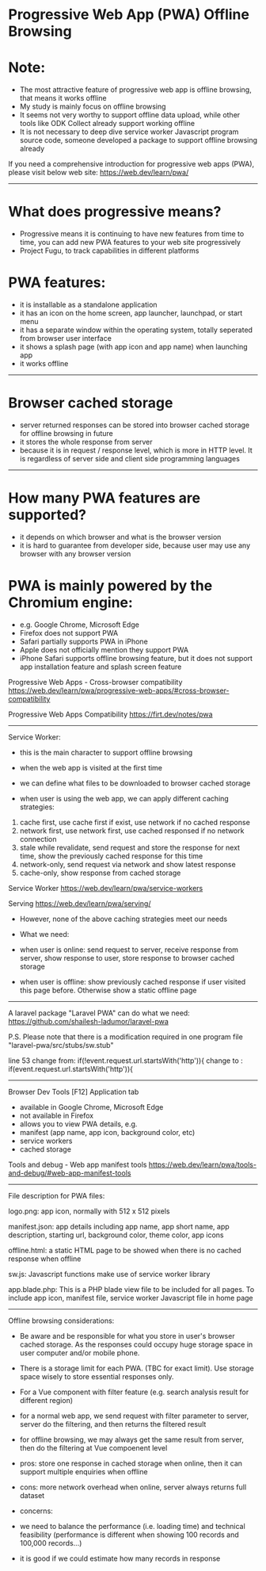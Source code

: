 # Progressive Web App (PWA) Offline Browsing

# Note:
 - The most attractive feature of progressive web app is offline browsing, that means it works offline
 - My study is mainly focus on offline browsing
 - It seems not very worthy to support offline data upload, while other tools like ODK Collect already support working offline
 - It is not necessary to deep dive service worker Javascript program source code, someone developed a package to support offline browsing already

If you need a comprehensive introduction for progressive web apps (PWA), please visit below web site:
https://web.dev/learn/pwa/

---

# What does progressive means?
 - Progressive means it is continuing to have new features from time to time, you can add new PWA features to your web site progressively
 - Project Fugu, to track capabilities in different platforms


# PWA features:
 - it is installable as a standalone application
 - it has an icon on the home screen, app launcher, launchpad, or start menu
 - it has a separate window within the operating system, totally seperated from browser user interface
 - it shows a splash page (with app icon and app name) when launching app
 - it works offline

---

# Browser cached storage
 - server returned responses can be stored into browser cached storage for offline browsing in future
 - it stores the whole response from server
 - because it is in request / response level, which is more in HTTP level. It is regardless of server side and client side programming languages

---

# How many PWA features are supported?
 - it depends on which browser and what is the browser version
 - it is hard to guarantee from developer side, because user may use any browser with any browser version


# PWA is mainly powered by the Chromium engine:
 - e.g. Google Chrome, Microsoft Edge
 - Firefox does not support PWA
 - Safari partially supports PWA in iPhone
  - Apple does not officially mention they support PWA
  - iPhone Safari supports offline browsing feature, but it does not support app installation feature and splash screen feature

Progressive Web Apps - Cross-browser compatibility
https://web.dev/learn/pwa/progressive-web-apps/#cross-browser-compatibility

Progressive Web Apps Compatibility
https://firt.dev/notes/pwa

---

Service Worker:
 - this is the main character to support offline browsing
 
 - when the web app is visited at the first time
  - we can define what files to be downloaded to browser cached storage

 - when user is using the web app, we can apply different caching strategies:
  1. cache first, use cache first if exist, use network if no cached response
  2. network first, use network first, use cached responsed if no network connection
  3. stale while revalidate, send request and store the response for next time, show the previously cached response for this time
  4. network-only, send request via network and show latest response
  5. cache-only, show response from cached storage

Service Worker
https://web.dev/learn/pwa/service-workers

Serving
https://web.dev/learn/pwa/serving/

 - However, none of the above caching strategies meet our needs

 - What we need:
  - when user is online: send request to server, receive response from server, show response to user, store response to browser cached storage
  - when user is offline: show previously cached response if user visited this page before. Otherwise show a static offline page

---

A laravel package "Laravel PWA" can do what we need:
https://github.com/shailesh-ladumor/laravel-pwa

P.S. Please note that there is a modification required in one program file "laravel-pwa/src/stubs/sw.stub"

line 53
change from: if(!event.request.url.startsWith('http')){
change to  : if(event.request.url.startsWith('http')){

---

Browser Dev Tools [F12] Application tab
 - available in Google Chrome, Microsoft Edge
 - not available in Firefox
 - allows you to view PWA details, e.g.
  - manifest (app name, app icon, background color, etc)
  - service workers
  - cached storage

Tools and debug - Web app manifest tools
https://web.dev/learn/pwa/tools-and-debug/#web-app-manifest-tools

---

File description for PWA files:

logo.png: app icon, normally with 512 x 512 pixels

manifest.json: app details including app name, app short name, app description, starting url, background color, theme color, app icons

offline.html: a static HTML page to be showed when there is no cached response when offline

sw.js: Javascript functions make use of service worker library

app.blade.php: This is a PHP blade view file to be included for all pages. To include app icon, manifest file, service worker Javascript file in home page

---

Offline browsing considerations:

 - Be aware and be responsible for what you store in user's browser cached storage. As the responses could occupy huge storage space in user computer and/or mobile phone.

 - There is a storage limit for each PWA. (TBC for exact limit). Use storage space wisely to store essential responses only.

 - For a Vue component with filter feature (e.g. search analysis result for different region)
  - for a normal web app, we send request with filter parameter to server, server do the filtering, and then returns the filtered result
  - for offline browsing, we may always get the same result from server, then do the filtering at Vue compoenent level

  - pros: store one response in cached storage when online, then it can support multiple enquiries when offline
  - cons: more network overhead when online, server always returns full dataset
  
  - concerns: 
   - we need to balance the performance (i.e. loading time) and technical feasibility (performance is different when showing 100 records and 100,000 records...)
   - it is good if we could estimate how many records in response
  
